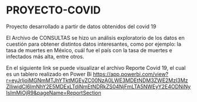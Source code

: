 # PROYECTO-COVID
Proyecto desarrollado a partir de datos obtenidos del covid 19

El Archivo de CONSULTAS se hizo un análisis exploratorio de los datos en cuestión para obtener distintos datos interesantes, como por ejemplo:
la tasa de muertes en México, cuál fue el país con la tasa de muertes e infectados más alta, entre otros.

En el siguiente link se puede visualizar el archivo Reporte Covid 19, el cual es un tablero realizado en Power Bi
https://app.powerbi.com/view?r=eyJrIjoiMGNmMTJhYTktMGEyZC00NzA0LWE3MDEtNDM3ZWE2MzI3MzZlIiwidCI6ImNhY2E5MDExLTdiNmEtNDRkZS04NjFmLTA5NWEyY2E4ODNiNyIsImMiOjR9&pageName=ReportSection


